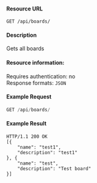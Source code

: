 #### Resource URL
`GET /api/boards/`

#### Description
  Gets all boards

#### Resource information:
  Requires authentication: no  
  Response formats: `JSON`


#### Example Request
```javascript
GET /api/boards/
```

#### Example Result
```
HTTP/1.1 200 OK
[{
	"name": "test1",
	"description": "test1"
}, {
	"name": "test",
	"description": "Test board"
}]
```